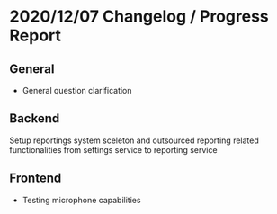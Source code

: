 # 2020/12/07 Changelog / Progress Report

## General

- General question clarification

## Backend

Setup reportings system sceleton and outsourced reporting related functionalities from settings service to reporting service
## Frontend

- Testing microphone capabilities
